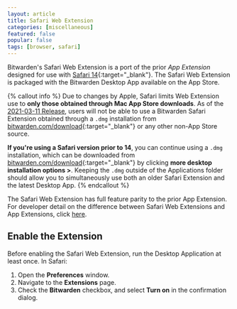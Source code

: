 ```yaml
---
layout: article
title: Safari Web Extension
categories: [miscellaneous]
featured: false
popular: false
tags: [browser, safari]
---
```


Bitwarden's Safari Web Extension is a port of the prior *App Extension* designed for use with [Safari 14](https://developer.apple.com/documentation/safariservices/safari_web_extensions/converting_a_safari_app_extension_to_a_safari_web_extension?language=objc){:target="\_blank"}.    The Safari Web Extension is packaged with the Bitwarden Desktop App available on the App Store.

{% callout info %}
Due to changes by Apple, Safari limits Web Extension use to **only those obtained through Mac App Store downloads**. As of the [2021-03-11 Release]({{site.baseurl}}/article/releasenotes/), users will not be able to use a Bitwarden Safari Extension obtained through a `.dmg` installation from [bitwarden.com/download](https://bitwarden.com/download){:target="\_blank"} or any other non-App Store source.

**If you're using a Safari version prior to 14**, you can continue using a `.dmg` installation, which can be downloaded from [bitwarden.com/download](https://bitwarden.com/download){:target="\_blank"} by clicking **more desktop installation options >**. Keeping the `.dmg` outside of the Applications folder should allow you to simultaneously use both an older Safari Extension and the latest Desktop App.
{% endcallout %}

The Safari Web Extension has full feature parity to the prior App Extension. For developer detail on the difference between Safari Web Extensions and App Extensions, click [here](https://developer.apple.com/documentation/safariservices/safari_web_extensions/converting_a_safari_app_extension_to_a_safari_web_extension?language=objc).

## Enable the Extension

Before enabling the Safari Web Extension, run the Desktop Application at least once. In Safari:

1. Open the **Preferences** window.
2. Navigate to the **Extensions** page.
3. Check the **Bitwarden** checkbox, and select **Turn on** in the confirmation dialog.
